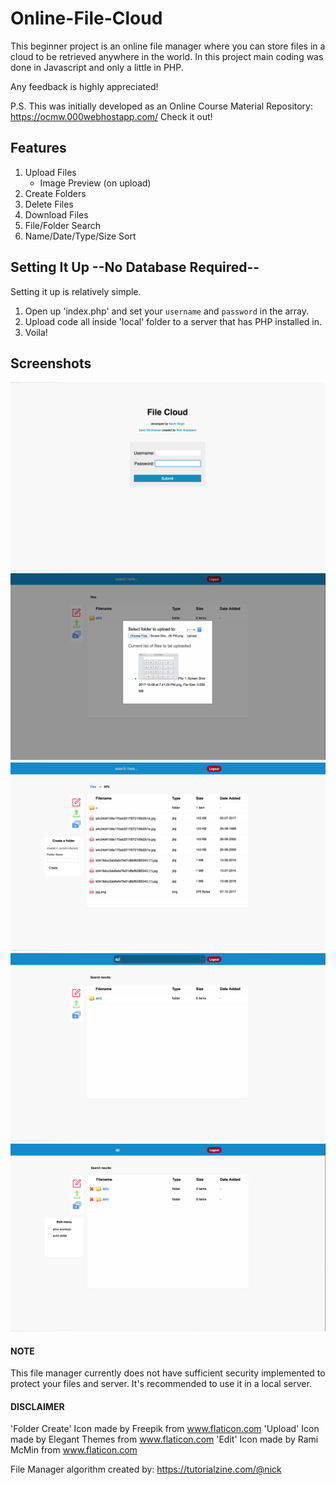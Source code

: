 # Online-File-Cloud
This beginner project is an online file manager where you can store files in a cloud to be retrieved anywhere in the world. In this project main coding was done in Javascript and only a little in PHP.

Any feedback is highly appreciated!

P.S. This was initially developed as an Online Course Material Repository: https://ocmw.000webhostapp.com/ Check it out!

## Features
  1. Upload Files
     - Image Preview (on upload)
  2. Create Folders
  3. Delete Files
  4. Download Files
  5. File/Folder Search
  6. Name/Date/Type/Size Sort
 

## Setting It Up --No Database Required--
Setting it up is relatively simple.
1. Open up 'index.php' and set your `username` and `password` in the array.
2. Upload code all inside 'local' folder to a server that has PHP installed in. 
3. Voila!

## Screenshots
![Alt text](screenshots/a.png)
![Alt text](screenshots/b.png)
![Alt text](screenshots/c.png)
![Alt text](screenshots/d.png)
![Alt text](screenshots/e.png)



  
#### NOTE
This file manager currently does not have sufficient security implemented to protect your files and server. 
It's recommended to use it in a local server.

#### DISCLAIMER
'Folder Create' Icon made by Freepik from www.flaticon.com
'Upload' Icon made by Elegant Themes from www.flaticon.com
'Edit' Icon made by Rami McMin from www.flaticon.com

File Manager algorithm created by: https://tutorialzine.com/@nick
